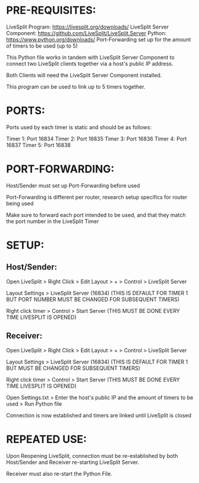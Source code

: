 # PRE-REQUISITES:

LiveSplit Program: <https://livesplit.org/downloads/>
LiveSplit Server Component: <https://github.com/LiveSplit/LiveSplit.Server>
Python: <https://www.python.org/downloads/>
Port-Forwarding set up for the amount of timers to be used (up to 5)

This Python file works in tandem with LiveSplit Server Component to connect two LiveSplit clients together via a host's public IP address.

Both Clients will need the LiveSplit Server Component installed.

This program can be used to link up to 5 timers together. 


# PORTS:

Ports used by each timer is static and should be as follows:

Timer 1: Port 16834
Timer 2: Port 16835
Timer 3: Port 16836
Timer 4: Port 16837
Timer 5: Port 16838


# PORT-FORWARDING:

Host/Sender must set up Port-Forwarding before used

Port-Forwarding is different per router, research setup specifics for router being used

Make sure to forward each port intended to be used, and that they match the port number in the LiveSplit Timer


# SETUP:

## Host/Sender:

Open LiveSplit > Right Click > Edit Layout > + > Control > LiveSplit Server

Layout Settings > LiveSplit Server (16834) (THIS IS DEFAULT FOR TIMER 1 BUT PORT NUMBER MUST BE CHANGED FOR SUBSEQUENT TIMERS)

Right click timer > Control > Start Server (THIS MUST BE DONE EVERY TIME LIVESPLIT IS OPENED)

## Receiver:

Open LiveSplit > Right Click > Edit Layout > + > Control > LiveSplit Server

Layout Settings > LiveSplit Server (16834) (THIS IS DEFAULT FOR TIMER 1 BUT MUST BE CHANGED FOR SUBSEQUENT TIMERS)

Right click timer > Control > Start Server (THIS MUST BE DONE EVERY TIME LIVESPLIT IS OPENED)

Open Settings.txt > Enter the host's public IP and the amount of timers to be used > Run Python file

Connection is now established and timers are linked until LiveSplit is closed


# REPEATED USE:

Upon Reopening LiveSplit, connection must be re-established by both Host/Sender and Receiver re-starting LiveSplit Server.

Receiver must also re-start the Python File.
